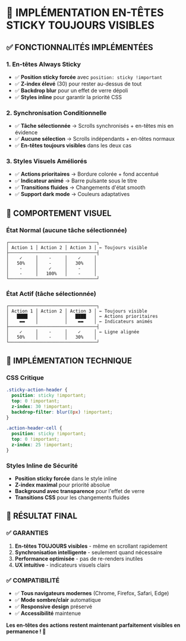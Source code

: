 # 🎯 IMPLÉMENTATION EN-TÊTES STICKY TOUJOURS VISIBLES

## ✅ **FONCTIONNALITÉS IMPLÉMENTÉES**

### **1. En-têtes Always Sticky**
- ✅ **Position sticky forcée** avec `position: sticky !important`
- ✅ **Z-index élevé** (30) pour rester au-dessus de tout
- ✅ **Backdrop blur** pour un effet de verre dépoli
- ✅ **Styles inline** pour garantir la priorité CSS

### **2. Synchronisation Conditionnelle**
- ✅ **Tâche sélectionnée** → Scrolls synchronisés + en-têtes mis en évidence
- ✅ **Aucune sélection** → Scrolls indépendants + en-têtes normaux
- ✅ **En-têtes toujours visibles** dans les deux cas

### **3. Styles Visuels Améliorés**
- ✅ **Actions prioritaires** → Bordure colorée + fond accentué
- ✅ **Indicateur animé** → Barre pulsante sous le titre
- ✅ **Transitions fluides** → Changements d'état smooth
- ✅ **Support dark mode** → Couleurs adaptatives

## 🎨 **COMPORTEMENT VISUEL**

### **État Normal (aucune tâche sélectionnée)**
```
┌─────────────────────────────────┐
│ Action 1 │ Action 2 │ Action 3 │ ← Toujours visible
├─────────────────────────────────┤
│    ✓     │    -     │    ✓     │
│   50%    │    -     │   30%    │
│    -     │    ✓     │    -     │
│    -     │   100%   │    -     │
└─────────────────────────────────┘
```

### **État Actif (tâche sélectionnée)**
```
┌─────────────────────────────────┐
│ Action 1 │ Action 2 │ Action 3 │ ← Toujours visible
│   ████   │          │   ████   │ ← Actions prioritaires
│    ▬▬    │          │    ▬▬    │ ← Indicateurs animés
├─────────────────────────────────┤
│    ✓     │    -     │    ✓     │ ← Ligne alignée
│   50%    │    -     │   30%    │
└─────────────────────────────────┘
```

## 🔧 **IMPLÉMENTATION TECHNIQUE**

### **CSS Critique**
```css
.sticky-action-header {
  position: sticky !important;
  top: 0 !important;
  z-index: 30 !important;
  backdrop-filter: blur(8px) !important;
}

.action-header-cell {
  position: sticky !important;
  top: 0 !important;
  z-index: 25 !important;
}
```

### **Styles Inline de Sécurité**
- **Position sticky forcée** dans le style inline
- **Z-index maximal** pour priorité absolue
- **Background avec transparence** pour l'effet de verre
- **Transitions CSS** pour les changements fluides

## 🎯 **RÉSULTAT FINAL**

### ✅ **GARANTIES**
1. **En-têtes TOUJOURS visibles** - même en scrollant rapidement
2. **Synchronisation intelligente** - seulement quand nécessaire
3. **Performance optimisée** - pas de re-renders inutiles
4. **UX intuitive** - indicateurs visuels clairs

### ✅ **COMPATIBILITÉ**
- ✅ **Tous navigateurs modernes** (Chrome, Firefox, Safari, Edge)
- ✅ **Mode sombre/clair** automatique
- ✅ **Responsive design** préservé
- ✅ **Accessibilité** maintenue

**Les en-têtes des actions restent maintenant parfaitement visibles en permanence ! 🎉**
